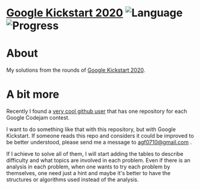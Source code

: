 # [Google Kickstart 2020](https://codingcompetitions.withgoogle.com/kickstart/archive/2020) ![Language](https://img.shields.io/badge/language-Python-blue) ![Progress](https://img.shields.io/badge/solved-3%2F8-yellow)
# About
My solutions from the rounds of [Google Kickstart 2020][1].

# A bit more
Recently I found a [very cool github user][2] that has one repository for each Google Codejam contest.

I want to do something like that with this repository, but with Google Kickstart.
If someone reads this repo and considers it could be improved to be better understood, please send me a message to agf0710@gmail.com .

If I achieve to solve all of them, I will start adding the tables to describe difficulty and what topics are involved in each problem.
Even if there is an analysis in each problem, when one wants to try each problem by themselves, one need just a hint and maybe it's 
better to have the structures or algorithms used instead of the analysis.

[1]: https://codingcompetitions.withgoogle.com/kickstart/
[2]: https://github.com/kamyu104
